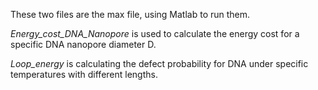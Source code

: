 These two files are the max file, using Matlab to run them.

*Energy_cost_DNA_Nanopore* is used to calculate the energy cost for a specific DNA nanopore diameter D.

*Loop_energy* is calculating the defect probability for DNA under specific temperatures with different lengths.
